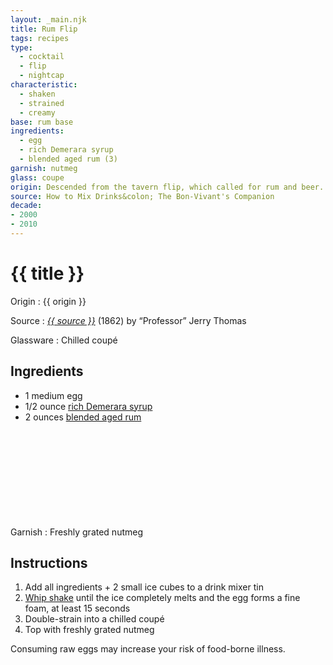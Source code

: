 ```yaml
---
layout: _main.njk
title: Rum Flip
tags: recipes
type:
  - cocktail
  - flip
  - nightcap
characteristic:
  - shaken
  - strained
  - creamy
base: rum base
ingredients:
  - egg
  - rich Demerara syrup
  - blended aged rum (3)
garnish: nutmeg
glass: coupe
origin: Descended from the tavern flip, which called for rum and beer. At some point, egg entered the recipe; later, the beer disappeared.
source: How to Mix Drinks&colon; The Bon-Vivant's Companion
decade:
- 2000
- 2010
---
```

<!-- markdownlint-disable MD025 -->
# {{ title }}
<!-- markdownlint-disable MD025 -->

Origin
  : {{ origin }}

Source
  : <cite><a href="https://www.amazon.com/Bartenders-Guide-Drinks-Vivants-Companion/dp/1603111662" target="_blank" rel="external noopener">{{ source }}</a></cite> (1862) by <q>Professor</q> Jerry Thomas

Glassware
  : Chilled coupé

## Ingredients

* 1 medium egg
* 1/2 ounce [rich Demerara syrup](/mixes/2-1-simple-syrup)
* 2 ounces [blended aged rum](/rums/05-rum-blended-aged/)<icon-l space="1em" class="bigger" label="(3)"><span class="with-icon"><svg class="icon"><use href="/assets/images/icons/circle-3.svg#circle-3"></use></svg></span></icon-l>

Garnish
  : Freshly grated nutmeg

## Instructions

1. Add all ingredients + 2 small ice cubes to a drink mixer tin
2. <a href="https://punchdrink.com/articles/who-said-whip-shake-ramos-gin-fizz-cocktail-technique/" target="_blank" rel="external noopener">Whip shake</a> until the ice completely melts and the egg forms a fine foam, at least 15 seconds
3. Double-strain into a chilled coupé
4. Top with freshly grated nutmeg

<tiki-callout type="warning">

  Consuming raw eggs may increase your risk of food-borne illness.

</tiki-callout>
